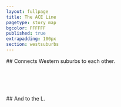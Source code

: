 ```yaml
---
layout: fullpage
title: The ACE Line
pagetype: story map
bgcolor: FFFFFF
published: true
extrapadding: 100px
section: westsuburbs
---
```

<div class="mapstage"></div>
## Connects Western suburbs to each other. 
<br><br><br>
<br><br><br>
## And to the L.
